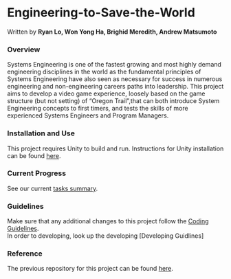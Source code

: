 # Engineering-to-Save-the-World

Written by **Ryan Lo, Won Yong Ha, Brighid Meredith, Andrew Matsumoto**

### Overview
Systems Engineering is one of the fastest growing and most highly demand engineering disciplines in the world as the fundamental principles of Systems Engineering have also seen as necessary for success in numerous engineering and non-engineering careers paths into leadership. This project aims to develop a video game experience, loosely based on the game structure (but not setting) of “Oregon Trail”,that can both introduce System Engineering concepts to first timers, and tests the skills of more experienced Systems Engineers and Program Managers.

### Installation and Use
This project requires Unity to build and run. Instructions for Unity installation can be found [here](https://docs.unity3d.com/Manual/InstallingUnity.html).

### Current Progress
See our current [tasks summary](DOCUMENTS/TASKS.md).

### Guidelines
Make sure that any additional changes to this project follow the [Coding Guidelines](DOCUMENTS/CONTRIBUTING.md). </br>
In order to developing, look up the developing [Developing Guidlines]

### Reference
The previous repository for this project can be found [here](https://github.com/hpmsora/Project---Engineering-to-Save-the-world/tree/master).